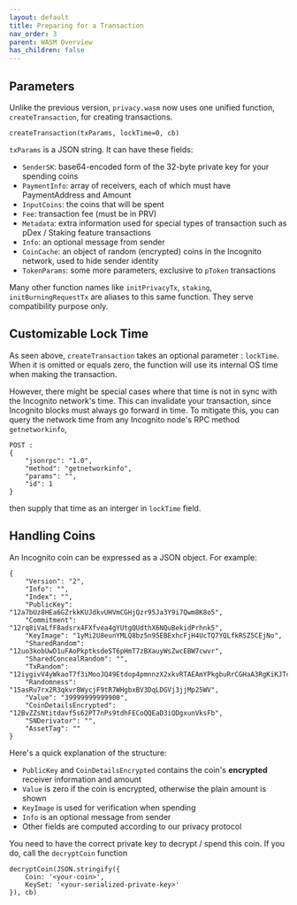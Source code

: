 ```yaml
---
layout: default
title: Preparing for a Transaction
nav_order: 3
parent: WASM Overview
has_children: false
---
```


## Parameters

Unlike the previous version, `privacy.wasm` now uses one unified function, `createTransaction`, for creating transactions.

```
createTransaction(txParams, lockTime=0, cb)
```

`txParams` is a JSON string. It can have these fields:

- `SenderSK`: base64-encoded form of the 32-byte private key for your spending coins
- `PaymentInfo`: array of receivers, each of which must have PaymentAddress and Amount
- `InputCoins`: the coins that will be spent
- `Fee`: transaction fee (must be in PRV)
- `Metadata`: extra information used for special types of transaction such as pDex / Staking feature transactions
- `Info`: an optional message from sender
- `CoinCache`: an object of random (encrypted) coins in the Incognito network, used to hide sender identity
- `TokenParams`: some more parameters, exclusive to `pToken` transactions

Many other function names like `initPrivacyTx`, `staking`, `initBurningRequestTx` are aliases to this same function. They serve compatibility purpose only.

## Customizable Lock Time

As seen above, `createTransaction` takes an optional parameter : `lockTime`. When it is omitted or equals zero, the function will use its internal OS time when making the transaction.

However, there might be special cases where that time is not in sync with the Incognito network's time. This can invalidate your transaction, since Incognito blocks must always go forward in time. To mitigate this, you can query the network time from any Incognito node's RPC method `getnetworkinfo`,

```
POST :
{
    "jsonrpc": "1.0",
    "method": "getnetworkinfo",
    "params": "",
    "id": 1
}
```

then supply that time as an interger in  `lockTime` field.

## Handling Coins

An Incognito coin can be expressed as a JSON object. For example:

```
{
    "Version": "2",
    "Info": "",
    "Index": "",
    "PublicKey": "12a7bUz8HEa6GZrkkKUJdkvUHVmCGHjQzr95Ja3Y9i7Qwm8K8o5",
    "Commitment": "12rq8iVaLfF8adsrx4FXfvea4gYUtgQUdthX6NQuBekidPrhnk5",
    "KeyImage": "1yMi2U8eunYMLQ8bz5n95EBExhcFjH4UcTQ7YQLfkRSZ5CEjNo",
    "SharedRandom": "12uo3kobUwD1uFAoPkptksdeST6pHmT7zBXauyWsZwcEBW7cwvr",
    "SharedConcealRandom": "",
    "TxRandom": "12iygivV4yWkaoT7f3iMooJQ49Etdop4pmnnzX2xkvRTAEAmYPkgbuRrCGHaA3RgKiKJTczvzdgmkTCh1oQcTC5LGLarDKtJySto",
    "Randomness": "15asRu7rx2R3qkvr8WycjF9tR7WHgbxBV3DqLDGVj3jjMp25WV",
    "Value": "39999999999900",
    "CoinDetailsEncrypted": "12BvZZsNtitdavf5s62PT7nPs9tdhFECoQQEaD3iQDgxunVksFb",
    "SNDerivator": "",
    "AssetTag": ""
}
```

Here's a quick explanation of the structure:

- `PublicKey` and `CoinDetailsEncrypted` contains the coin's **encrypted** receiver information and amount
- `Value` is zero if the coin is encrypted, otherwise the plain amount is shown
- `KeyImage` is used for verification when spending
- `Info` is an optional message from sender
- Other fields are computed according to our privacy protocol

You need to have the correct private key to decrypt / spend this coin. If you do, call the `decryptCoin` function


```
decryptCoin(JSON.stringify({
    Coin: '<your-coin>',
    KeySet: '<your-serialized-private-key>'
}), cb)
```
